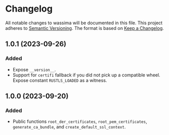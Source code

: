 # Changelog

All notable changes to wassima will be documented in this file. This project adheres to [Semantic Versioning](https://semver.org/spec/v2.0.0.html).
The format is based on [Keep a Changelog](https://keepachangelog.com/en/1.0.0/).

## 1.0.1 (2023-09-26)

### Added
- Expose `__version__`.
- Support for `certifi` fallback if you did not pick up a compatible wheel. Expose constant `RUSTLS_LOADED` as a witness.

## 1.0.0 (2023-09-20)

### Added
- Public functions `root_der_certificates`, `root_pem_certificates`, `generate_ca_bundle`, and `create_default_ssl_context`.
